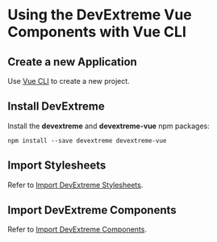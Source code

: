 # Using the DevExtreme Vue Components with Vue CLI

## Create a new Application ##

Use [Vue CLI](https://cli.vuejs.org/) to create a new project.

## Install DevExtreme ##

Install the **devextreme** and **devextreme-vue** npm packages:

```console
npm install --save devextreme devextreme-vue
```

## Import Stylesheets ##

Refer to [Import DevExtreme Stylesheets](https://github.com/DevExpress/devextreme-vue#import_devextreme_stylesheets).

## Import DevExtreme Components ##

Refer to [Import DevExtreme Components](https://github.com/DevExpress/devextreme-vue#import-components).